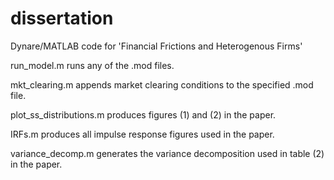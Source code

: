 # dissertation
Dynare/MATLAB code for 'Financial Frictions and Heterogenous Firms'

run_model.m runs any of the .mod files.

mkt_clearing.m appends market clearing conditions to the specified .mod file.

plot_ss_distributions.m produces figures (1) and (2) in the paper.

IRFs.m produces all impulse response figures used in the paper.

variance_decomp.m generates the variance decomposition used in table (2) in the paper.
